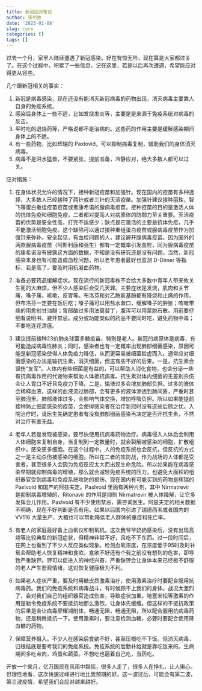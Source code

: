 ```yaml
---
title: 新冠应对笔记
author: 张列弛
date: '2023-01-08'
slug: cure
categories: []
tags: []
---
```

过去一个月，家里人陆续遭遇了新冠感染。好在有惊无险，现在算是大家都过关了。在这个过程中，积累了一些信息，记在这里，若是以后再次遭遇，希望能应对得更从容些。    

几个跟新冠相关的事实：   

1. 新冠是病毒感染，现在还没有能消灭新冠病毒的药物出现，消灭病毒主要靠人自身的免疫系统。   
2. 感染后身体上一些不适，比如发烧发炎等，主要是是来源于免疫系统对病毒的反击。   
3. 平时吃的退烧药等，严格说都不是治病的。这些药的作用主要是缓解感染期间身体上的不适。   
4. 有一些药物，比如辉瑞的 Paxlovid，可以抑制病毒复制，辅助我们的身体消灭病毒。     
5. 病毒不是洪水猛兽，不要紧张，提前准备，冷静应对，绝大多数人都可以过关。      

应对措施：   

1. 在身体状况允许的情况下，接种新冠疫苗和加强针。现在国内的疫苗有多种选择，大多数人已经接种了两针或者三针的灭活疫苗。加强针建议接种丽珠，智飞等蛋白重组疫苗疫苗或者康希诺的腺病毒疫苗。接种疫苗的目的是激活人体的抗体免疫和细胞免疫，二者都对提高人对病原体的防御力至关重要。灭活疫苗的优势是安全性高，打完不适感少；缺点是它激活的主要是抗体免疫，几乎不能激活细胞免疫。这个缺陷可以通过接种重组蛋白疫苗或腺病毒疫苗作为加强针来弥补。安全起见，有血栓问题的人，建议避开腺病毒疫苗。因为国外的两款腺病毒疫苗（阿斯利康和强生）都有一定概率引发血栓，同为腺病毒疫苗的康希诺没有披露这方面的数据，不知是没有研究还是没有问题。当然，新冠感染本身也有可能造成血栓问题，所以老年患者最好也监测 D-Dimer 等指标，若是高了，要及时用抗凝血药物。         

2. 准备必要药品缓解症状。现在流行的新冠毒株不会给大多数中青年人带来攸关生死的大麻烦，但不少人感染后会受几天罪。主要症状是发烧，肌肉和关节痛，嗓子痛，咳嗽，反胃等。布洛芬和对乙酰氨基酚都有降烧和止痛的作用，但布洛芬一定要在饭后吃；嗓子痛可以用盐水漱口，缓解嗓子的肿胀；咳嗽带痰的用愈创甘油醚；胃部酸过多用法莫替丁，腹泻可以用蒙脱石散。用前要仔细看说明书，避开禁忌。成分或功能类似的药品不要同时吃，避免药物中毒；不要吃连花清瘟。       

3. 建议提前接种23价肺炎球菌多糖疫苗，特别是老人。新冠的病原体是病毒，有可能造成病毒性肺炎；同时，感染者也有一定概率出现肺部细菌感染，原因可能是新冠感染使得人体免疫力降低，从而更容易被细菌趁虚而入。通常应对细菌感染的办法是输抗生素，消灭细菌，但这有些不好的后果。一是，抗生素会误伤“友军”。人体内有些细菌是有益的，可以帮助人消化食物，也会分泌一些有抗病毒作用的代谢物来帮助人体抵抗病毒。抗生素对体内细菌的无差别杀伤会让人胃口不好且免疫力下降。二是，输液过多会增加肺部负担。过多的液体会稀释血液，这样的血液流过肺部，会有更多的液体渗透到肺间质，严重时甚至肺泡里。肺部液体过多，会影响气体交换，增加呼吸负担。所以如果能提前接种防止细菌感染的疫苗，会使得感染者在治疗新冠时没有这些后顾之忧。入院治疗时，请医生先确定患者有没有肺部细菌感染再决定是否开抗生素，不然对治疗有害无益。   

4. 老年人若是发现被感染，要尽快使用抗病毒药物治疗。病毒侵入人体后会利用人体细胞来复制自身，当复制到一定数量时，就会裂解被感染的细胞，扩散组织中，感染更多细胞。在这个过程中，人的免疫系统也会反抗，但反抗的方式之一是主动杀伤被感染的细胞。所以在二者的攻防战，作为战场的人体都是受害者，甚至很多人会因为免疫反应太大而出现生命危险。所以如果能在病毒感染早期就抑制病毒的增殖，那么就会减轻免疫系统的压力，也避免大面积的组织器官受到病毒和免疫系统攻防的损伤。现在国内有可能买到的药物是辉瑞的 Paxlvoid 和国产的阿兹夫定。Paxlvoid 里面有两种片剂，其中 Nirmatrevir 是抑制病毒增殖的，Ritonavir 的作用是抑制 Nirmatrevir 被人体降解，让它多发挥会儿作用。Paxlvoid 有不少使用禁忌，需咨询医生。阿兹夫定的相关数据不明确，现在不好判断是否有用。如果以后国内引进了瑞德西韦或者国内的 VV116 大量生产，大概也可以帮助降低老人群体的重症和死亡率。   

5. 有老人的家庭最好备上血氧仪和制氧机。这次我爷爷奶奶感染后，没有出现高烧等比较典型的新冠症状，但精神非常不好，且吃不下东西。过一段时间后，在网上也看到了不少人反应类似现象。检测血氧浓度，在浓度低于95时及时补氧会帮助老人恢复精神和食欲。食欲不好还有个我之前没有想到的危害，即导致严重缺钾。钾可以促进人的神经兴奋，严重缺钾会让身体本来已经极不舒服的老人产生悲观情绪，这对恢复健康极为不利。   

6. 如果老人症状严重，要及时用糖皮质激素治疗，使用激素治疗时要配合服用抗病毒药。我们的免疫系统和病毒战斗，有时候顾不上我们的身体。战况太激烈了，会对我们自己的组织器官造成伤害，导致症状加重。地塞米松等激素的作用是勒令免疫系统不要抵抗地那么激烈，让身体先缓缓。但这样的不抵抗政策的后果是会让病毒廖耀湘附体，畅通无阻，畅通无阻，所以配合服用抗病毒药物，还是稍微抵抗一下。使用激素时，要注意检测血糖，必要时要配合使用降血糖的药物。   

7. 保障营养摄入。不少人在感染后食欲不好，甚至压根吃不下饭。但消灭病毒，归根结底是要考我们的免疫系统。免疫系统的后勤补给就是靠吃饭来的。生病期间多吃点肉，鸡蛋和蔬菜。不想吃也逼着自己吃，当药吃。   

开放一个来月，亿万国民在风雨中飘摇，很多人走了，很多人在挣扎，让人揪心。但理性地看，这次快速过峰进行地比我预期的好。这一波过后，可能会有第二波，第三波疫情，希望我们会应对越来越好。   




















   

